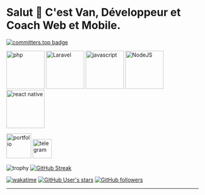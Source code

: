 # Salut 👋 C'est Van, Développeur et Coach Web et Mobile. 

[![committers.top badge](https://user-badge.committers.top/congo_kinshasa_private/vanotis720.svg)](https://user-badge.committers.top/congo_kinshasa_private/vanotis720)


[<img src="https://img.icons8.com/officel/240/000000/php-logo.png" alt="php" width="100">](https://developer.android.com/reference)
[<img src="https://img.icons8.com/fluency/240/000000/laravel.png" alt="Laravel" width="100">](https://developer.android.com/reference)
[<img src="https://img.icons8.com/color/240/000000/javascript--v1.png" alt="javascript" width="100">](https://developer.android.com/reference)
[<img src="https://img.icons8.com/color/240/000000/nodejs.png" alt="NodeJS" width="100">](https://developer.android.com/reference)
[<img src="https://img.icons8.com/color/240/000000/react-native.png" alt="react native" width="100">](https://developer.android.com/reference)

[<img src="https://img.icons8.com/color/48/000000/domain--v1.png" alt="portfolio" width="65">](https://maelconception.tech/)
[<img src="https://img.icons8.com/fluency/256/000000/instagram-new.png" alt="telegram" width="50">](https://www.instagram.com/vanotis720/)

<!-- ![GitHub stats](https://github-readme-stats.vercel.app/api?username=vanotis720&theme=gotham&show_icons=true&count_private=true&hide_title=true&hide_border=true)
![Top Langs](https://github-readme-stats.vercel.app/api/top-langs/?username=vanotis720&layout=default&theme=gotham&hide=html&hide_border=true&card_width=330) -->

![trophy](https://github-profile-trophy.vercel.app/?username=vanotis720&theme=onestar&no-frame=true&column=3&row=2)
[![GitHub Streak](https://streak-stats.demolab.com?user=vanotis720&theme=dark&hide_border=true&locale=fr&date_format=j%20M%5B%20Y%5D&exclude_days=Sun%2CSat)](https://git.io/streak-stats)

[![wakatime](https://wakatime.com/badge/user/8cc8aa38-4041-409b-9d27-a85e5b897ad4.svg?style=social)](https://wakatime.com/@9a9afc35-35cf-436c-987d-5d8645dc2a42)
[<img alt="GitHub User's stars" src="https://img.shields.io/github/stars/vanotis720?affiliations=OWNER%2CCOLLABORATOR%2CORGANIZATION_MEMBER&label=Total%20user%20stars%20in%20all%20repo&logoColor=red&style=social">](https://github.com/vanotis720?tab=repositories&q=&type=&language=&sort=stargazers)
[<img alt="GitHub followers" src="https://img.shields.io/github/followers/vanotis720?&logoColor=red&style=social">](https://github.com/vanotis720?tab=followers)

---
